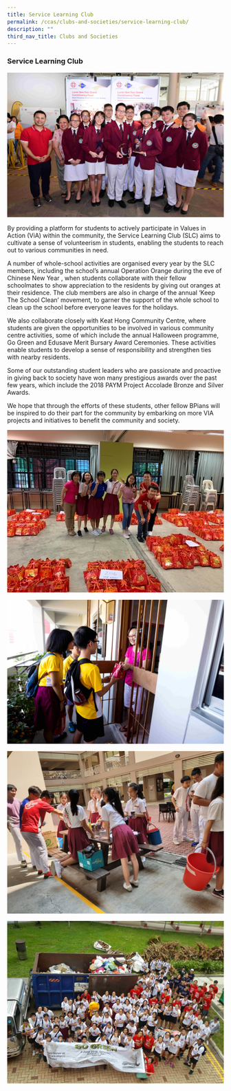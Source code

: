 ```yaml
---
title: Service Learning Club
permalink: /ccas/clubs-and-societies/service-learning-club/
description: ""
third_nav_title: Clubs and Societies
---
```

### Service Learning Club

![](/images/slc1.jpeg)

By providing a platform for students to actively participate in Values in Action (ViA) within the community, the Service Learning Club (SLC) aims to cultivate a sense of volunteerism in students, enabling the students to reach out to various communities in need.

  

A number of whole-school activities are organised every year by the SLC members, including the school’s annual Operation Orange during the eve of Chinese New Year , when students collaborate with their fellow schoolmates to show appreciation to the residents by giving out oranges at their residence. The club members are also in charge of the annual ‘Keep The School Clean’ movement, to garner the support of the whole school to clean up the school before everyone leaves for the holidays.

  

We also collaborate closely with Keat Hong Community Centre, where students are given the opportunities to be involved in various community centre activities, some of which include the annual Halloween programme, Go Green and Edusave Merit Bursary Award Ceremonies. These activities enable students to develop a sense of responsibility and strengthen ties with nearby residents.

  

Some of our outstanding student leaders who are passionate and proactive in giving back to society have won many prestigious awards over the past few years, which include the 2018 PAYM Project Accolade Bronze and Silver Awards.

  

We hope that through the efforts of these students, other fellow BPians will be inspired to do their part for the community by embarking on more VIA projects and initiatives to benefit the community and society.

  

![](/images/slc2.jpeg)  

![](/images/slc3.jpeg)

![](/images/slc4.jpeg)

![](/images/slc5.jpeg)